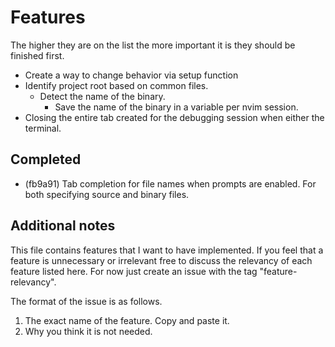 # Features
The higher they are on the list the more important it is they should be finished first.
- Create a way to change behavior via setup function
- Identify project root based on common files.
  - Detect the name of the binary.
    - Save the name of the binary in a variable per nvim session.
- Closing the entire tab created for the debugging session when either the terminal.

## Completed
- (fb9a91) Tab completion for file names when prompts are enabled. For both specifying source and binary files.

## Additional notes
This file contains features that I want to have implemented.
If you feel that a feature is unnecessary or irrelevant free
to discuss the relevancy of each feature listed here.
For now just create an issue with the tag "feature-relevancy".

The format of the issue is as follows.
1. The exact name of the feature. Copy and paste it.
2. Why you think it is not needed.
